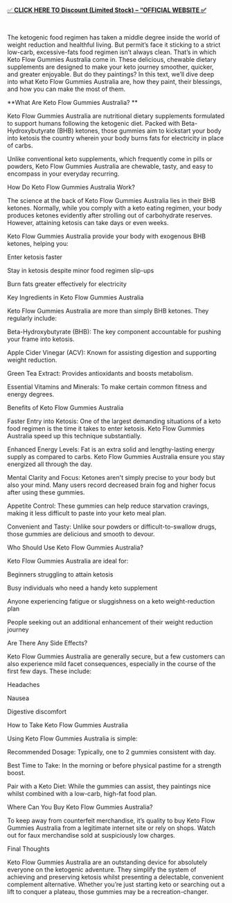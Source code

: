 <p><a href="https://socialtalk365.com/ketoflowgummiesaustralia-buy/">✅ <strong>CLICK HERE TO Discount (Limited Stock) &ndash; &ldquo;OFFICIAL WEBSITE ✅</strong></a></p>
<p>&nbsp;</p>
 

 

The ketogenic food regimen has taken a middle degree inside the world of weight reduction and healthful living. But permit’s face it sticking to a strict low-carb, excessive-fats food regimen isn’t always clean. That’s in which Keto Flow Gummies Australia come in. These delicious, chewable dietary supplements are designed to make your keto journey smoother, quicker, and greater enjoyable. But do they paintings? In this text, we’ll dive deep into what Keto Flow Gummies Australia are, how they paint, their blessings, and how you can make the most of them.

 

**What Are Keto Flow Gummies Australia?
**
 

Keto Flow Gummies Australia are nutritional dietary supplements formulated to support humans following the ketogenic diet. Packed with Beta-Hydroxybutyrate (BHB) ketones, those gummies aim to kickstart your body into ketosis the country wherein your body burns fats for electricity in place of carbs.

 

Unlike conventional keto supplements, which frequently come in pills or powders, Keto Flow Gummies Australia are chewable, tasty, and easy to encompass in your everyday recurring.

 

How Do Keto Flow Gummies Australia Work?

 

The science at the back of Keto Flow Gummies Australia lies in their BHB ketones. Normally, while you comply with a keto eating regimen, your body produces ketones evidently after strolling out of carbohydrate reserves. However, attaining ketosis can take days or even weeks.

 

Keto Flow Gummies Australia provide your body with exogenous BHB ketones, helping you:

 

Enter ketosis faster

Stay in ketosis despite minor food regimen slip-ups

Burn fats greater effectively for electricity

 

 

Key Ingredients in Keto Flow Gummies Australia

 

Keto Flow Gummies Australia are more than simply BHB ketones. They regularly include:

 

Beta-Hydroxybutyrate (BHB): The key component accountable for pushing your frame into ketosis.

Apple Cider Vinegar (ACV): Known for assisting digestion and supporting weight reduction.

 

Green Tea Extract: Provides antioxidants and boosts metabolism.

 

Essential Vitamins and Minerals: To make certain common fitness and energy degrees.

 

Benefits of Keto Flow Gummies Australia

 

Faster Entry into Ketosis: One of the largest demanding situations of a keto food regimen is the time it takes to enter ketosis. Keto Flow Gummies Australia speed up this technique substantially.

 

Enhanced Energy Levels: Fat is an extra solid and lengthy-lasting energy supply as compared to carbs. Keto Flow Gummies Australia ensure you stay energized all through the day.

 

Mental Clarity and Focus: Ketones aren't simply precise to your body but also your mind. Many users record decreased brain fog and higher focus after using these gummies.

 

Appetite Control: These gummies can help reduce starvation cravings, making it less difficult to paste into your keto meal plan.

 

Convenient and Tasty: Unlike sour powders or difficult-to-swallow drugs, those gummies are delicious and smooth to devour.

 

 

Who Should Use Keto Flow Gummies Australia?

 

Keto Flow Gummies Australia are ideal for:

 

Beginners struggling to attain ketosis

Busy individuals who need a handy keto supplement

Anyone experiencing fatigue or sluggishness on a keto weight-reduction plan

People seeking out an additional enhancement of their weight reduction journey

 

Are There Any Side Effects?

 

Keto Flow Gummies Australia are generally secure, but a few customers can also experience mild facet consequences, especially in the course of the first few days. These include:

 

Headaches

Nausea

Digestive discomfort

 

How to Take Keto Flow Gummies Australia

 

Using Keto Flow Gummies Australia is simple:

 

Recommended Dosage: Typically, one to 2 gummies consistent with day.

 

Best Time to Take: In the morning or before physical pastime for a strength boost.

 

Pair with a Keto Diet: While the gummies can assist, they paintings nice whilst combined with a low-carb, high-fat food plan.

 

Where Can You Buy Keto Flow Gummies Australia?

 

To keep away from counterfeit merchandise, it’s quality to buy Keto Flow Gummies Australia from a legitimate internet site or rely on shops. Watch out for faux merchandise sold at suspiciously low charges.

 

Final Thoughts

 

Keto Flow Gummies Australia are an outstanding device for absolutely everyone on the ketogenic adventure. They simplify the system of achieving and preserving ketosis whilst presenting a delectable, convenient complement alternative. Whether you’re just starting keto or searching out a lift to conquer a plateau, those gummies may be a recreation-changer.

 

 

